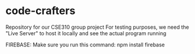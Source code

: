 # code-crafters
Repository for our CSE310 group project
For testing purposes, we need the "Live Server" to host it locally and see the actual program running

FIREBASE:
Make sure you run this command: npm install firebase